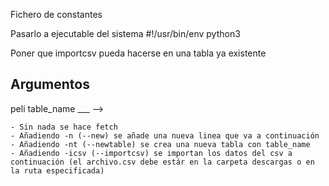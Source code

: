 Fichero de constantes

Pasarlo a ejecutable del sistema #!/usr/bin/env python3

Poner que importcsv pueda hacerse en una tabla ya existente


## Argumentos

peli table_name ___ -->

    - Sin nada se hace fetch
    - Añadiendo -n (--new) se añade una nueva linea que va a continuación
    - Añadiendo -nt (--newtable) se crea una nueva tabla con table_name
    - Añadiendo -icsv (--importcsv) se importan los datos del csv a continuación (el archivo.csv debe estár en la carpeta descargas o en la ruta especificada)